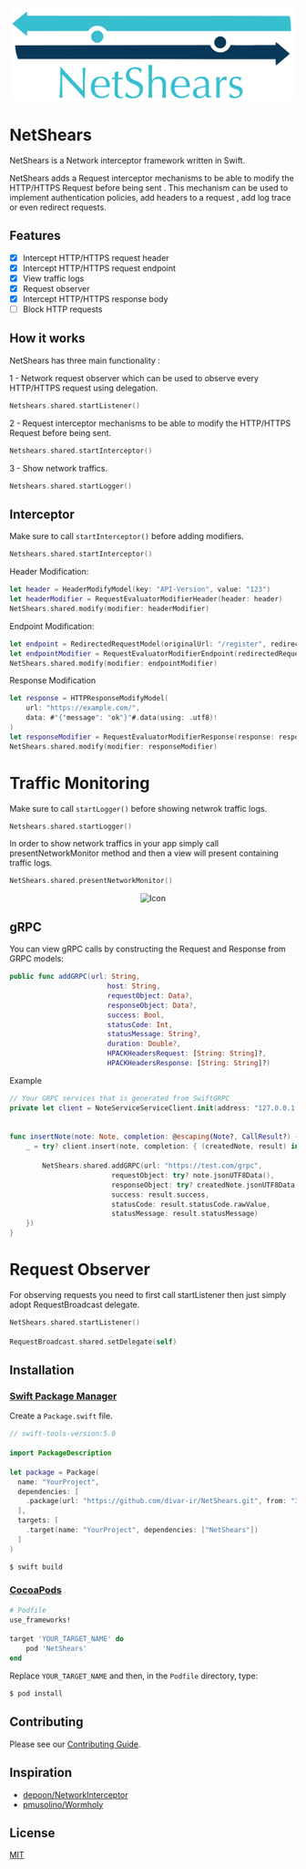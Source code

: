 ![Logo](./logo.png)

# NetShears

NetShears is a Network interceptor framework written in Swift.

NetShears adds a Request interceptor mechanisms to be able to modify the HTTP/HTTPS Request before being sent . This mechanism can be used to implement authentication policies, add headers to a request , add log trace or even redirect requests.


## Features

- [x] Intercept HTTP/HTTPS request header
- [x] Intercept HTTP/HTTPS request endpoint
- [x] View traffic logs
- [x] Request observer
- [x] Intercept HTTP/HTTPS response body
- [ ] Block HTTP requests

## How it works

NetShears has three main functionality :

1 - Network request observer which can be used to observe every HTTP/HTTPS request using delegation.
```swift
Netshears.shared.startListener() 
```

2 - Request interceptor mechanisms to be able to modify the HTTP/HTTPS Request before being sent.
```swift
Netshears.shared.startInterceptor() 
```

3 - Show network traffics.
```swift
Netshears.shared.startLogger() 
```

## Interceptor

Make sure to call ```startInterceptor()``` before adding modifiers.
```swift
Netshears.shared.startInterceptor()
```

Header Modification:

```swift
let header = HeaderModifyModel(key: "API-Version", value: "123")
let headerModifier = RequestEvaluatorModifierHeader(header: header)
NetShears.shared.modify(modifier: headerModifier)
```

Endpoint Modification: 

```swift
let endpoint = RedirectedRequestModel(originalUrl: "/register", redirectUrl: "/login")
let endpointModifier = RequestEvaluatorModifierEndpoint(redirectedRequest: endpoint)
NetShears.shared.modify(modifier: endpointModifier)
```

Response Modification

```swift
let response = HTTPResponseModifyModel(
    url: "https://example.com/",
    data: #"{"message": "ok"}"#.data(using: .utf8)!
)
let responseModifier = RequestEvaluatorModifierResponse(response: response)
NetShears.shared.modify(modifier: responseModifier)
```

# Traffic Monitoring

Make sure to call ```startLogger()``` before showing netwrok traffic logs.
```swift
Netshears.shared.startLogger()
```

In order to show network traffics in your app simply call presentNetworkMonitor method and then a view will present containing traffic logs.

```swift
NetShears.shared.presentNetworkMonitor()
```

<p align="center">
<img src="https://raw.githubusercontent.com/divar-ir/NetShears/master/traffic_screen.png" alt="Icon"/>
</p>

## gRPC 

You can view gRPC calls by constructing the Request and Response from GRPC models:

```swift
public func addGRPC(url: String,
                        host: String,
                        requestObject: Data?,
                        responseObject: Data?,
                        success: Bool,
                        statusCode: Int,
                        statusMessage: String?,
                        duration: Double?,
                        HPACKHeadersRequest: [String: String]?,
                        HPACKHeadersResponse: [String: String]?)
```
Example

```swift
// Your GRPC services that is generated from SwiftGRPC
private let client = NoteServiceServiceClient.init(address: "127.0.0.1:12345", secure: false)


func insertNote(note: Note, completion: @escaping(Note?, CallResult?) -> Void) {
    _ = try? client.insert(note, completion: { (createdNote, result) in

        NetShears.shared.addGRPC(url: "https://test.com/grpc",
                         requestObject: try? note.jsonUTF8Data(),
                         responseObject: try? createdNote.jsonUTF8Data(),
                         success: result.success,
                         statusCode: result.statusCode.rawValue,
                         statusMessage: result.statusMessage)
    })
}
```

# Request Observer

For observing requests you need to first call startListener then just simply adopt RequestBroadcast <RequestBroadcastDelegate> delegate.
```swift
NetShears.shared.startListener()

RequestBroadcast.shared.setDelegate(self)

```

## Installation

### [Swift Package Manager](https://github.com/apple/swift-package-manager)

Create a `Package.swift` file.

```swift
// swift-tools-version:5.0

import PackageDescription

let package = Package(
  name: "YourProject",
  dependencies: [
    .package(url: "https://github.com/divar-ir/NetShears.git", from: "3.2.3"),
  ],
  targets: [
    .target(name: "YourProject", dependencies: ["NetShears"])
  ]
)
```

```bash
$ swift build
```

### [CocoaPods](https://guides.cocoapods.org/using/using-cocoapods.html)

```ruby
# Podfile
use_frameworks!

target 'YOUR_TARGET_NAME' do
    pod 'NetShears'
end
```

Replace `YOUR_TARGET_NAME` and then, in the `Podfile` directory, type:

```bash
$ pod install
```

## Contributing
Please see our [Contributing Guide](./CONTRIBUTING.md).

## Inspiration

* [depoon/NetworkInterceptor](https://github.com/depoon/NetworkInterceptor)
* [pmusolino/Wormholy](https://github.com/pmusolino/Wormholy)

## License
[MIT](https://choosealicense.com/licenses/mit/)
